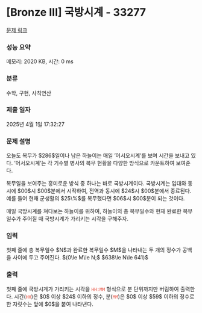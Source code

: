 # [Bronze III] 국방시계 - 33277 

[문제 링크](https://www.acmicpc.net/problem/33277) 

### 성능 요약

메모리: 2020 KB, 시간: 0 ms

### 분류

수학, 구현, 사칙연산

### 제출 일자

2025년 4월 1일 17:32:27

### 문제 설명

<p>오늘도 복무가 $286$일이나 남은 하늘이는 매일 ’어서오시계’를 보며 시간을 보내고 있다. ’어서오시계’는 각 기수별 병사의 복무 현황을 다양한 방식으로 카운트하여 보여준다.</p>

<p>복무일을 보여주는 흥미로운 방식 중 하나는 바로 국방시계이다. 국방시계는 입대와 동시에 $00$시 $00$분에서 시작하여, 전역과 동시에 $24$시 $00$분에서 종료된다. 예를 들어 현재 군생활의 $25\%$를 복무했다면 $06$시 $00$분이 되는 것이다.</p>

<p>매일 국방시계를 쳐다보는 하늘이를 위하여, 하늘이의 총 복무일수와 현재 완료한 복무일수가 주어질 때 국방시계가 가리키는 시각을 구해주자.</p>

### 입력 

 <p>첫째 줄에 총 복무일수 $N$과 완료한 복무일수 $M$을 나타내는 두 개의 정수가 공백을 사이에 두고 주어진다. $(0\le M\le N;$ $638\le N\le 641)$</p>

### 출력 

 <p>첫째 줄에 국방시계가 가리키는 시각을 <span style="color:#e74c3c;"><code>HH:MM</code></span> 형식으로 분 단위까지만 버림하여 출력한다. 시간(<span style="color:#e74c3c;"><code>HH</code></span>)은 $0$ 이상 $24$ 이하의 정수, 분(<span style="color:#e74c3c;"><code>MM</code></span>)은 $0$ 이상 $59$ 이하의 정수로 한 자릿수는 앞에 $0$을 붙여 나타낸다.</p>

